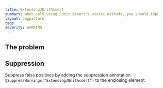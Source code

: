 ```yaml
---
title: ExtendingJUnitAssert
summary: When only using JUnit Assert's static methods, you should import statically instead of extending.
layout: bugpattern
tags: ''
severity: WARNING
---
```


<!--
*** AUTO-GENERATED, DO NOT MODIFY ***
To make changes, edit the @BugPattern annotation or the explanation in docs/bugpattern.
-->

## The problem


## Suppression
Suppress false positives by adding the suppression annotation `@SuppressWarnings("ExtendingJUnitAssert")` to the enclosing element.
